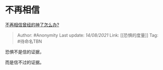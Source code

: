 # 不再相信
[不再相信曾经的神了怎么办?](https://www.zhihu.com/question/452617540/answer/1814490681)

> Author: #Anonymity 
> Last update: *14/08/2021* 
> Link: [[恐惧的度量]] 
> Tag: #待命名TBN 
  

恐惧不是信的证据，

而是信不过的证据。